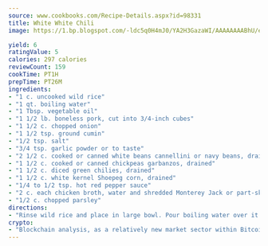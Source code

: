 ```yaml
---
source: www.cookbooks.com/Recipe-Details.aspx?id=98331
title: White White Chili
image: https://1.bp.blogspot.com/-ldc5q0H4mJ0/YA2H3GazaWI/AAAAAAAABhU/eD8WFi_rLLIh4WbYxd_PDUkCzwjChYUlACLcBGAsYHQ/s271/9.png

yield: 6
ratingValue: 5
calories: 297 calories
reviewCount: 159
cookTime: PT1H
prepTime: PT26M
ingredients:
- "1 c. uncooked wild rice"
- "1 qt. boiling water"
- "1 Tbsp. vegetable oil"
- "1 1/2 lb. boneless pork, cut into 3/4-inch cubes"
- "1 1/2 c. chopped onion"
- "1 1/2 tsp. ground cumin"
- "1/2 tsp. salt"
- "3/4 tsp. garlic powder or to taste"
- "2 1/2 c. cooked or canned white beans cannellini or navy beans, drained"
- "1 1/2 c. cooked or canned chickpeas garbanzos, drained"
- "1 1/2 c. diced green chilies, drained"
- "1 1/2 c. white kernel Shoepeg corn, drained"
- "1/4 to 1/2 tsp. hot red pepper sauce"
- "2 c. each chicken broth, water and shredded Monterey Jack or part-skim Mozzarella cheese"
- "1/2 c. chopped parsley"
directions:
- "Rinse wild rice and place in large bowl. Pour boiling water over it and let stand 1 hour. Heat oil in large pot over medium heat. Add pork and onions and saute 8 to 10 minutes or until pork browns and onions soften. Drain rice and add to pork and onion mixture. Stir in cumin, salt, garlic powder, navy beans, chickpeas, chilies, corn, pepper sauce, broth and water. Bring mixture to a boil; reduce heat, cover and simmer 40 to 45 minutes. Serve each portion topped with about 2 tablespoons cheese and 2 tablespoons chopped parsley. Makes 10 to 12 servings."
crypto:
- "Blockchain analysis, as a relatively new market sector within Bitcoin, demonstrates the weakness of pseudonymity."
---
```

